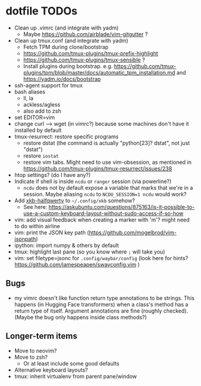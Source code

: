# dotfile TODOs

 * Clean up .vimrc (and integrate with yadm)
     * Maybe https://github.com/airblade/vim-gitgutter ?
 * Clean up tmux.conf (and integrate with yadm)
     * Fetch TPM during clone/bootstrap
     * https://github.com/tmux-plugins/tmux-prefix-highlight
     * https://github.com/tmux-plugins/tmux-sensible ?
     * Install plugins during bootstrap. e.g. https://github.com/tmux-plugins/tpm/blob/master/docs/automatic_tpm_installation.md and https://yadm.io/docs/bootstrap
 * ssh-agent support for tmux
 * bash aliases
     * ll, la
     * ackless/agless
     * also add to zsh
 * set EDITOR=vim
 * change curl --> wget (in vimrc?) because some machines don't have it installed by default
 * tmux-resurrect: restore specific programs
     * restore dstat (the command is actually "python[23]? dstat", not just "dstat")
     * restore `iostat`
     * restore vim tabs. Might need to use vim-obsession, as mentioned in https://github.com/tmux-plugins/tmux-resurrect/issues/238
 * htop settings? (do I have any?)
 * Indicate if shell is inside `ncdu` or `ranger` session (via powerline?)
     * `ncdu` does not by default expose a variable that marks that we're in a session. Maybe aliasing `ncdu` to `NCDU_SESSION=1 ncdu` would work?
 * Add [xkb-halfqwerty](https://github.com/kroq-gar78/xkb-halfqwerty) to `~/.config/xkb` somehow?
     * See here: https://askubuntu.com/questions/875163/is-it-possible-to-use-a-custom-keyboard-layout-without-sudo-access-if-so-how
 * vim: add visual feedback when creating a marker with 'm'? might need to do within airline
 * vim: print the JSON key path (https://github.com/mogelbrod/vim-jsonpath)
 * ipython: import numpy & others by default
 * tmux: highlight last pane (so you know where `;` will take you)
 * vim: set filetype=jsonc for `.config/waybar/config` (look here for hints? https://github.com/jamespeapen/swayconfig.vim )

## Bugs
 * my vimrc doesn't like function return type annotations to be strings. This happens (in Hugging Face transformers) when a class's method has a return type of itself. Argument annotations are fine (roughly checked). (Maybe the bug only happens inside class methods?)

## Longer-term items

 * Move to neovim?
 * Move to zsh?
    * Or at least include some good defaults
 * Alternative keyboard layouts?
 * tmux: inherit virtualenv from parent pane/window
